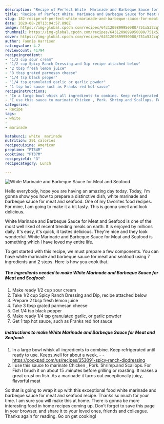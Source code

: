 ```yaml
---
description: "Recipe of Perfect White  Marinade and Barbeque Sauce for Meat and Seafood"
title: "Recipe of Perfect White  Marinade and Barbeque Sauce for Meat and Seafood"
slug: 182-recipe-of-perfect-white-marinade-and-barbeque-sauce-for-meat-and-seafood
date: 2020-08-20T13:04:57.890Z
image: https://img-global.cpcdn.com/recipes/6431209899950080/751x532cq70/white-marinade-and-barbeque-sauce-for-meat-and-seafood-recipe-main-photo.jpg
thumbnail: https://img-global.cpcdn.com/recipes/6431209899950080/751x532cq70/white-marinade-and-barbeque-sauce-for-meat-and-seafood-recipe-main-photo.jpg
cover: https://img-global.cpcdn.com/recipes/6431209899950080/751x532cq70/white-marinade-and-barbeque-sauce-for-meat-and-seafood-recipe-main-photo.jpg
author: Fannie Harrison
ratingvalue: 4.2
reviewcount: 41794
recipeingredient:
- "1/2 cup sour cream"
- "1/2 cup Spicy Ranch Dressing and Dip recipe attached below"
- "2 tbsp fresh lemon juice"
- "3 tbsp grated parmesan cheese"
- "1/4 tsp black pepper"
- "1/4 tsp granulated garlic or garlic powder"
- "1 tsp hot sauce such as Franks red hot sauce"
recipeinstructions:
- "In a large bowl whisk all ingredients to combine. Keep refrigerated until ready to use. Keeps,well for about a week.  https://cookpad.com/us/recipes/353091-spicy-ranch-dipdressing"
- "I use this sauce to marinate Chicken , Pork. Shrimp.and Scallops. For Fish I brush it on about 15 .minutes before grilling or roasting. It makes a great crust on fish. As a marinade it turns out exceptionally juicy, flavorful meat"
categories:
- Recipe
tags:
- white
- 
- marinade

katakunci: white  marinade 
nutrition: 291 calories
recipecuisine: American
preptime: "PT34M"
cooktime: "PT37M"
recipeyield: "3"
recipecategory: Lunch

---
```



![White  Marinade and Barbeque Sauce for Meat and Seafood](https://img-global.cpcdn.com/recipes/6431209899950080/751x532cq70/white-marinade-and-barbeque-sauce-for-meat-and-seafood-recipe-main-photo.jpg)

Hello everybody, hope you are having an amazing day today. Today, I'm gonna show you how to prepare a distinctive dish, white  marinade and barbeque sauce for meat and seafood. One of my favorites food recipes. For mine, I am going to make it a bit tasty. This is gonna smell and look delicious.

White  Marinade and Barbeque Sauce for Meat and Seafood is one of the most well liked of recent trending meals on earth. It is enjoyed by millions daily. It's easy, it's quick, it tastes delicious. They're nice and they look wonderful. White  Marinade and Barbeque Sauce for Meat and Seafood is something which I have loved my entire life.




To get started with this recipe, we must prepare a few components. You can have white  marinade and barbeque sauce for meat and seafood using 7 ingredients and 2 steps. Here is how you cook that.

<!--inarticleads1-->

##### The ingredients needed to make White  Marinade and Barbeque Sauce for Meat and Seafood:

1. Make ready 1/2 cup sour cream
1. Take 1/2 cup Spicy Ranch Dressing and Dip, recipe attached below
1. Prepare 2 tbsp fresh lemon juice
1. Take 3 tbsp grated parmesan cheese
1. Get 1/4 tsp black pepper
1. Make ready 1/4 tsp granulated garlic, or garlic powder
1. Get 1 tsp hot sauce, such as Franks red hot sauce




<!--inarticleads2-->

##### Instructions to make White  Marinade and Barbeque Sauce for Meat and Seafood:

1. In a large bowl whisk all ingredients to combine. Keep refrigerated until ready to use. Keeps,well for about a week. -  - https://cookpad.com/us/recipes/353091-spicy-ranch-dipdressing
1. I use this sauce to marinate Chicken , Pork. Shrimp.and Scallops. For Fish I brush it on about 15 .minutes before grilling or roasting. It makes a great crust on fish. As a marinade it turns out exceptionally juicy, flavorful meat




So that is going to wrap it up with this exceptional food white  marinade and barbeque sauce for meat and seafood recipe. Thanks so much for your time. I am sure you will make this at home. There is gonna be more interesting food in home recipes coming up. Don't forget to save this page in your browser, and share it to your loved ones, friends and colleague. Thanks again for reading. Go on get cooking!
